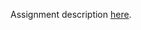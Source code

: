 Assignment description [here](https://github.com/InkullaVijayantika/Multimedia-CSI-576/blob/main/Assignment1/Assignment1_Fall20.pdf).
